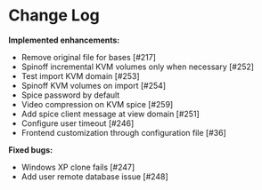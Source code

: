 # Change Log


**Implemented enhancements:**

- Remove original file for bases [\#217]
- Spinoff incremental KVM volumes only when necessary [\#252]
- Test import KVM domain [\#253]
- Spinoff KVM volumes on import [\#254]
- Spice password by default
- Video compression on KVM spice [\#259]
- Add spice client message at view domain [\#251]
- Configure user timeout [\#246]
- Frontend customization through configuration file [\#36]

**Fixed bugs:**

- Windows XP clone fails [\#247]
- Add user remote database issue [\#248]

